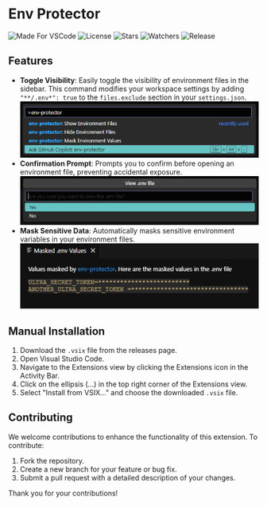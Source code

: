 # Env Protector
![Made For VSCode](https://img.shields.io/badge/Made%20for-VSCode-1f425f.svg)
![License](https://img.shields.io/github/license/sametcn99/env-protector.svg)
![Stars](https://img.shields.io/github/stars/sametcn99/env-protector.svg)
![Watchers](https://img.shields.io/github/watchers/sametcn99/env-protector.svg)
![Release](https://img.shields.io/github/release/sametcn99/env-protector.svg)

## Features

- **Toggle Visibility**: Easily toggle the visibility of environment files in the sidebar. This command modifies your workspace settings by adding `"**/.env*": true` to the `files.exclude` section in your `settings.json`.   
![Commands](assets/commands.png)
- **Confirmation Prompt**: Prompts you to confirm before opening an environment file, preventing accidental exposure.   
![Confirmation Dialog](assets/dialog.png)
- **Mask Sensitive Data**: Automatically masks sensitive environment variables in your environment files.   
![Masked Variables](assets/masked.png)

## Manual Installation

1. Download the `.vsix` file from the releases page.
2. Open Visual Studio Code.
3. Navigate to the Extensions view by clicking the Extensions icon in the Activity Bar.
4. Click on the ellipsis (...) in the top right corner of the Extensions view.
5. Select "Install from VSIX..." and choose the downloaded `.vsix` file.

## Contributing

We welcome contributions to enhance the functionality of this extension. To contribute:

1. Fork the repository.
2. Create a new branch for your feature or bug fix.
3. Submit a pull request with a detailed description of your changes.

Thank you for your contributions!